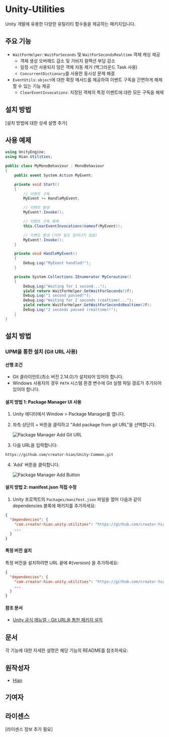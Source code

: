 # Unity-Utilities

Unity 개발에 유용한 다양한 유틸리티 함수들을 제공하는 패키지입니다.

## 주요 기능

- `WaitForHelper`: `WaitForSeconds` 및 `WaitForSecondsRealtime` 객체 캐싱 제공
  - 객체 생성 오버헤드 감소 및 가비지 컬렉션 부담 감소
  - 일정 시간 사용되지 않은 객체 자동 제거 (백그라운드 Task 사용)
  - `ConcurrentDictionary`를 사용한 동시성 문제 해결
- `EventUtils`: `object`에 대한 확장 메서드를 제공하여 이벤트 구독을 간편하게 해제할 수 있는 기능 제공
  - `ClearEventInvocations`: 지정된 객체의 특정 이벤트에 대한 모든 구독을 해제

## 설치 방법

[설치 방법에 대한 상세 설명 추가]

## 사용 예제

```csharp
using UnityEngine;
using Hian.Utilities;

public class MyMonoBehaviour : MonoBehaviour
{
    public event System.Action MyEvent;

    private void Start()
    {
        // 이벤트 구독
        MyEvent += HandleMyEvent;

        // 이벤트 발생
        MyEvent?.Invoke();

        // 이벤트 구독 해제
        this.ClearEventInvocations(nameof(MyEvent));

        // 이벤트 발생 (아무 일도 일어나지 않음)
        MyEvent?.Invoke();
    }

    private void HandleMyEvent()
    {
        Debug.Log("MyEvent handled!");
    }

    private System.Collections.IEnumerator MyCoroutine()
    {
        Debug.Log("Waiting for 1 second...");
        yield return WaitForHelper.GetWaitForSeconds(1f);
        Debug.Log("1 second passed!");
        Debug.Log("Waiting for 2 seconds (realtime)...");
        yield return WaitForHelper.GetWaitForSecondsRealtime(2f);
        Debug.Log("2 seconds passed (realtime)!");
    }
}
```
<!-- markdownlint-disable MD024 -->
## 설치 방법
<!-- markdownlint-enable MD024 -->

### UPM을 통한 설치 (Git URL 사용)

#### 선행 조건

- Git 클라이언트(최소 버전 2.14.0)가 설치되어 있어야 합니다.
- Windows 사용자의 경우 `PATH` 시스템 환경 변수에 Git 실행 파일 경로가 추가되어 있어야 합니다.

#### 설치 방법 1: Package Manager UI 사용

1. Unity 에디터에서 Window > Package Manager를 엽니다.
2. 좌측 상단의 + 버튼을 클릭하고 "Add package from git URL"을 선택합니다.

   ![Package Manager Add Git URL](https://i.imgur.com/1tCNo66.png)
3. 다음 URL을 입력합니다:

```text
https://github.com/creator-hian/Unity-Common.git
```
<!-- markdownlint-disable MD029 -->
4. 'Add' 버튼을 클릭합니다.

   ![Package Manager Add Button](https://i.imgur.com/yIiD4tT.png)
<!-- markdownlint-enable MD029 -->

#### 설치 방법 2: manifest.json 직접 수정

1. Unity 프로젝트의 `Packages/manifest.json` 파일을 열어 다음과 같이 dependencies 블록에 패키지를 추가하세요:

```json
{
  "dependencies": {
    "com.creator-hian.unity.utilities": "https://github.com/creator-hian/Unity-Utilities.git",
    ...
  }
}
```

#### 특정 버전 설치

특정 버전을 설치하려면 URL 끝에 #{version} 을 추가하세요:

```json
{
  "dependencies": {
    "com.creator-hian.unity.utilities": "https://github.com/creator-hian/Unity-Utilities.git#0.0.1",
    ...
  }
}
```

#### 참조 문서

- [Unity 공식 매뉴얼 - Git URL을 통한 패키지 설치](https://docs.unity3d.com/kr/2023.2/Manual/upm-ui-giturl.html)

## 문서

각 기능에 대한 자세한 설명은 해당 기능의 README를 참조하세요:

## 원작성자

- [Hian](https://github.com/creator-hian)

## 기여자

## 라이센스

[라이센스 정보 추가 필요]

